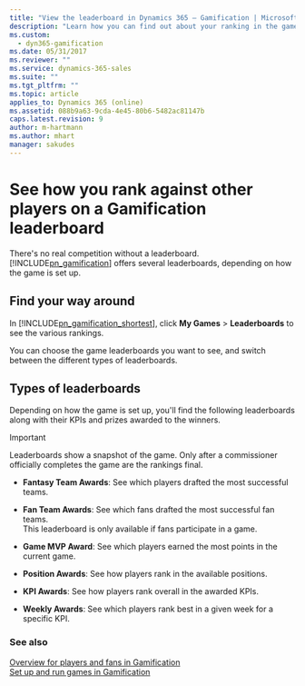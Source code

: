 ```yaml
---
title: "View the leaderboard in Dynamics 365 – Gamification | Microsoft Docs"
description: "Learn how you can find out about your ranking in the games you participate."
ms.custom:
  - dyn365-gamification
ms.date: 05/31/2017
ms.reviewer: ""
ms.service: dynamics-365-sales
ms.suite: ""
ms.tgt_pltfrm: ""
ms.topic: article
applies_to: Dynamics 365 (online)
ms.assetid: 088b9a63-9cda-4e45-80b6-5482ac81147b
caps.latest.revision: 9
author: m-hartmann
ms.author: mhart
manager: sakudes
---
```

# See how you rank against other players on a Gamification leaderboard

There's no real competition without a leaderboard. [!INCLUDE[pn_gamification](../includes/pn-gamification.md)] offers several leaderboards, depending on how the game is set up.

## Find your way around

 In [!INCLUDE[pn_gamification_shortest](../includes/pn-gamification-shortest.md)], click **My Games** > **Leaderboards** to see the various rankings.
  
 You can choose the game leaderboards you want to see, and switch between the different types of leaderboards.

## Types of leaderboards

 Depending on how the game is set up, you'll find the following leaderboards along with their KPIs and prizes awarded to the winners.

> [!IMPORTANT]
>  Leaderboards show a snapshot of the game. Only after a commissioner officially completes the game are the rankings final.

- **Fantasy Team Awards**: See which players drafted the most successful teams.

- **Fan Team Awards**: See which fans drafted the most successful fan teams.  
     This leaderboard is only available if fans participate in a game.

- **Game MVP Award**: See which players earned the most points in the current game.

- **Position Awards**: See how players rank in the available positions.

- **KPI Awards**: See how players rank overall in the awarded KPIs.

- **Weekly Awards**: See which players rank best in a given week for a specific KPI.

### See also

 [Overview for players and fans in Gamification](for-players-fans.md)   
 [Set up and run games in Gamification](run-games.md)
